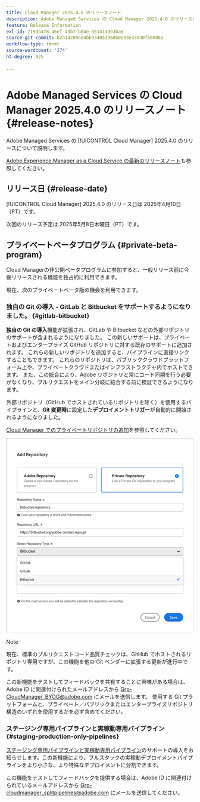 ```yaml
---
title: Cloud Manager 2025.4.0 のリリースノート
description: Adobe Managed Services の Cloud Manager 2025.4.0 のリリースについて説明します。
feature: Release Information
exl-id: 719db478-46ef-43b7-b04e-3514149e3ba6
source-git-commit: b2a14280e84bb934053968b0e93e33d30fb6086a
workflow-type: tm+mt
source-wordcount: '374'
ht-degree: 92%

---
```


# Adobe Managed Services の Cloud Manager 2025.4.0 のリリースノート {#release-notes}

<!-- RELEASE WIKI  https://wiki.corp.adobe.com/display/DMSArchitecture/Cloud+Manager+2025.04.0+Release -->

Adobe Managed Services の [!UICONTROL Cloud Manager] 2025.4.0 のリリースについて説明します。

[Adobe Experience Manager as a Cloud Service の最新のリリースノート](https://experienceleague.adobe.com/ja/docs/experience-manager-cloud-service/content/release-notes/home)も参照してください。

## リリース日 {#release-date}

[!UICONTROL Cloud Manager] 2025.4.0 のリリース日は 2025年4月10日（PT）です。

次回のリリース予定は 2025年5月8日木曜日（PT）です。

<!--
## What's new {#what-is-new}

* 
-->


## プライベートベータプログラム {#private-beta-program}

Cloud Managerの非公開ベータプログラムに参加すると、一般リリース前に今後リリースされる機能を独占的に利用できます。

現在、次のプライベートベータ版の機会を利用できます。

### 独自の Git の導入 - GitLab と Bitbucket をサポートするようになりました。 {#gitlab-bitbucket}

**独自の Git の導入**&#x200B;機能が拡張され、GitLab や Bitbucket などの外部リポジトリのサポートが含まれるようになりました。 この新しいサポートは、プライベートおよびエンタープライズ GitHub リポジトリに対する既存のサポートに追加されます。 これらの新しいリポジトリを追加すると、パイプラインに直接リンクすることもできます。 これらのリポジトリは、パブリッククラウドプラットフォーム上や、プライベートクラウドまたはインフラストラクチャ内でホストできます。 また、この統合により、Adobe リポジトリと常にコード同期を行う必要がなくなり、プルリクエストをメイン分岐に結合する前に検証できるようになります。

外部リポジトリ（GitHub でホストされているリポジトリを除く）を使用するパイプラインと、**Git 変更時**&#x200B;に設定した&#x200B;**デプロイメントトリガー**&#x200B;が自動的に開始されるようになりました。

[Cloud Manager でのプライベートリポジトリの追加](/help/managing-code/external-repositories.md)を参照してください。

![リポジトリを追加ダイアログボックス](/help/release-notes/assets/repositories-add-release-notes.png)

>[!NOTE]
>
>現在、標準のプルリクエストコード品質チェックは、GitHub でホストされるリポジトリ専用ですが、この機能を他の Git ベンダーに拡張する更新が進行中です。

この新機能をテストしてフィードバックを共有することに興味がある場合は、Adobe ID に関連付けられたメールアドレスから [Grp-CloudManager_BYOG@adobe.com](mailto:Grp-CloudManager_BYOG@adobe.com) にメールを送信します。 使用する Git プラットフォームと、プライベート／パブリックまたはエンタープライズリポジトリ構造のいずれを使用するかを必ず含めてください。

### ステージング専用パイプラインと実稼動専用パイプライン {#staging-production-only-pipelines}

[ステージング専用パイプラインと実稼動専用パイプライン](/help/using/stage-prod-only.md)のサポートの導入をお知らせします。この新機能により、フルスタックの実稼動デプロイメントパイプラインをより小さな、より特殊なデプロイメントに分割できます。

この機能をテストしてフィードバックを提供する場合は、Adobe ID に関連付けられているメールアドレスから [Grp-cloudmanager_splitpipelines@adobe.com](mailto:Grp-cloudmanager_splitpipelines@adobe.com) にメールを送信してください。



<!--
### Self-service Service Pack updates for AMS Cloud Manager customers 

As part of the private beta program, Adobe Managed Services Cloud Manager customers can now perform self-service service pack updates through the **Cloud Manager** user interface. This feature is currently available *only for development environments* and includes limited error reporting for failures.  

Customers can check for service pack updates on the **Program Overview** page under the **Environments** section (**three-dot menu**).

![Check for updates menu option](/help/release-notes/assets/check-for-updates-1.png)

![Update Service Pack dialog box](/help/release-notes/assets/check-for-updates-2.png)

The installation and upgrade process can be tracked on the **Activity** page. 

Once the process is complete, customers must **approve the execution** for the service pack upgrade to finalize successfully.

![Approve service page update](/help/release-notes/assets/check-for-updates-3.png)

If you are interested in testing this new feature and sharing your feedback, contact your Adobe Customer Success Engineer.

See also [Service Pack Updates for Development Environments ( private beta](/help/using/service-packs-environments.md).
-->


<!--
## Bug fixes {#bug-fixes}

* A

Known Issues {#known-issues}

* A -->
